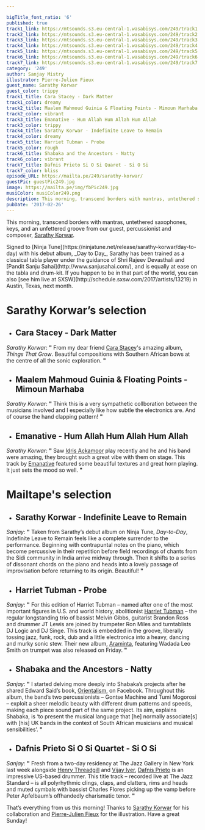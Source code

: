 ```yaml
---

bigTitle_font_ratio: '6'
published: true
track1_link: https://mtsounds.s3.eu-central-1.wasabisys.com/249/track1.mp3
track2_link: https://mtsounds.s3.eu-central-1.wasabisys.com/249/track2.mp3
track3_link: https://mtsounds.s3.eu-central-1.wasabisys.com/249/track3.mp3
track4_link: https://mtsounds.s3.eu-central-1.wasabisys.com/249/track4.mp3
track5_link: https://mtsounds.s3.eu-central-1.wasabisys.com/249/track5.mp3
track6_link: https://mtsounds.s3.eu-central-1.wasabisys.com/249/track6.mp3
track7_link: https://mtsounds.s3.eu-central-1.wasabisys.com/249/track7.mp3
category: '249'
author: Sanjay Mistry
illustrator: Pierre-Julien Fieux
guest_name: Sarathy Korwar
guest_color: trippy
track1_title: Cara Stacey - Dark Matter
track1_color: dreamy
track2_title: Maalem Mahmoud Guinia & Floating Points - Mimoun Marhaba
track2_color: vibrant
track3_title: Emanative - Hum Allah Hum Allah Hum Allah
track3_color: trippy
track4_title: Sarathy Korwar - Indefinite Leave to Remain
track4_color: dreamy
track5_title: Harriet Tubman - Probe
track5_color: rough
track6_title: Shabaka and the Ancestors - Natty
track6_color: vibrant
track7_title: Dafnis Prieto Si O Si Quaret - Si O Si
track7_color: bliss
episode_URL: https://mailta.pe/249/sarathy-korwar/
guestPic: guestPic249.jpg
image: https://mailta.pe/img/fbPic249.jpg
musiColor: musiColor249.png
description: This morning, transcend borders with mantras, untethered saxophones, keys, and an unfettered groove from our guest, percussionist and composer, Sarathy Korwar.
pubDate: '2017-02-26'
---
```

This morning, transcend borders with mantras, untethered saxophones, keys, and an unfettered groove from our guest, percussionist and composer, [Sarathy Korwar](http://www.sarathykorwar.com/).

<p>Signed to [Ninja Tune](https://ninjatune.net/release/sarathy-korwar/day-to-day) with his debut album, _Day to Day_, Sarathy has been trained as a classical tabla player under the guidance of Shri Rajeev Devasthali and [Pandit Sanju Sahai](http://www.sanjusahai.com/), and is equally at ease on the tabla and drum-kit. If you happen to be in that part of the world, you can also [see him live at SXSW](http://schedule.sxsw.com/2017/artists/13219) in Austin, Texas, next month.



# **Sarathy Korwar’s selection**

+ ## Cara Stacey - Dark Matter
_Sarathy Korwar_: **"** From my dear friend [Cara Stacey](http://www.carastacey.com/)'s amazing album, _Things That Grow_. Beautiful compositions with Southern African bows at the centre of all the sonic exploration. **"** 

+ ## Maalem Mahmoud Guinia & Floating Points - Mimoun Marhaba
_Sarathy Korwar_: **"** Think this is a very sympathetic collboration between the musicians involved and I especially like how subtle the electronics are. And of course the hand clapping pattern! **"** 

+ ## Emanative - Hum Allah Hum Allah Hum Allah
_Sarathy Korwar_: **"** Saw [Idris Ackamoor](https://en.wikipedia.org/wiki/Idris_Ackamoor) play recently and he and his band were amazing, they brought such a great vibe with them on stage. This track by [Emanative](https://emanative.bandcamp.com/) featured some beautiful textures and great horn playing. It just sets the mood so well. **"** 


# Mailtape's selection

+ ## Sarathy Korwar - Indefinite Leave to Remain
_Sanjay_: **"** Taken from Sarathy’s debut album on Ninja Tune, _Day-to-Day_, Indefinite Leave to Remain feels like a complete surrender to the performance. Beginning with contrapuntal notes on the piano, which become percussive in their repetition before field recordings of chants from the Sidi community in India arrive midway through. Then it shifts to a series of dissonant chords on the piano and heads into a lovely passage of improvisation before returning to its origin. Beautiful! **"**  

+ ## Harriet Tubman - Probe

_Sanjay_: **"** For this edition of Harriet Tubman – named after one of the most important figures in U.S. and world history, abolitionist [Harriet Tubman](https://en.wikipedia.org/wiki/Harriet_Tubman) – the regular longstanding trio of bassist Melvin Gibbs, guitarist Brandon Ross and drummer JT Lewis are joined by trumpeter Ron Miles and turntablists DJ Logic and DJ Singe. This track is embedded in the groove, liberally tossing jazz, funk, rock, dub and a little electronica into a heavy, dancing and murky sonic stew. Their new album, [Araminta](http://sunnysidezone.com/album/araminta), featuring Wadada Leo Smith on trumpet was also released on Friday. **"** 

+ ## Shabaka and the Ancestors - Natty
_Sanjay_: **"** I started delving more deeply into Shabaka’s projects after he shared Edward Said’s book, [Orientalism](https://en.wikipedia.org/wiki/Orientalism_(book)), on Facebook. Throughout this album, the band’s two percussionists – Gontse Machine and Tumi Mogorosi – exploit a sheer melodic beauty with different drum patterns and speeds, making each piece sound part of the same project. Its aim, explains Shabaka, is ‘to present the musical language that [he] normally associate[s] with [his] UK bands in the context of South African musicians and musical sensibilities’. **"** 

+ ## Dafnis Prieto Si O Si Quartet - Si O Si
_Sanjay_: **"** Fresh from a two-day residency at The Jazz Gallery in New York last week alongside [Henry Threadgill](https://www.pirecordings.com/artist/Henry_Threadgill) and [Vijay Iyer](http://vijay-iyer.com/), [Dafnis Prieto](https://dafnisonmusic.com/) is an impressive US-based drummer. This title track – recorded live at The Jazz Standard – is all polyrhythmic clings, claps, and clatters, rims and heads and muted cymbals with bassist Charles Flores picking up the vamp before Peter Apfelbaum’s offhandedly charismatic tenor. **"** 


That’s everything from us this morning! Thanks to [Sarathy Korwar](http://www.sarathykorwar.com/) for his collaboration and [Pierre-Julien Fieux](http://pierrejulienfieux.com/) for the illustration. Have a great Sunday!
